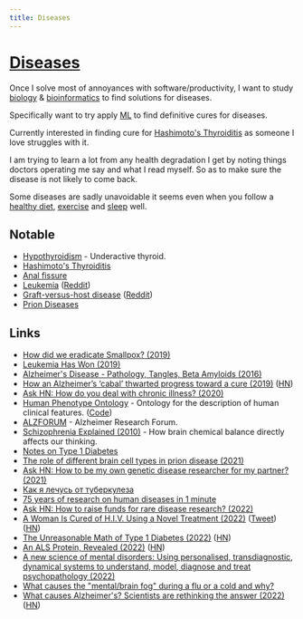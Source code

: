 ```yaml
---
title: Diseases
---
```


# [Diseases](https://en.wikipedia.org/wiki/Disease)

Once I solve most of annoyances with software/productivity, I want to study [biology](../../biology/biology.md) & [bioinformatics](../../biology/bioinformatics/bioinformatics.md) to find solutions for diseases.

Specifically want to try apply [ML](../../machine-learning/machine-learning.md) to find definitive cures for diseases.

Currently interested in finding cure for [Hashimoto's Thyroiditis](https://en.wikipedia.org/wiki/Hashimoto%27s_thyroiditis) as someone I love struggles with it.

I am trying to learn a lot from any health degradation I get by noting things doctors operating me say and what I read myself. So as to make sure the disease is not likely to come back.

Some diseases are sadly unavoidable it seems even when you follow a [healthy diet](../../health/nutrition/nutrition.md), [exercise](../../fitness/fitness.md) and [sleep](../../sleep/sleep.md) well.

## Notable

- [Hypothyroidism](https://www.nhs.uk/conditions/underactive-thyroid-hypothyroidism/) - Underactive thyroid.
- [Hashimoto's Thyroiditis](https://healthmatch.io/hashimotos-disease/hashimotos-thyroiditis-cure)
- [Anal fissure](https://www.mayoclinic.org/diseases-conditions/anal-fissure/symptoms-causes/syc-20351424)
- [Leukemia](https://en.wikipedia.org/wiki/Leukemia) ([Reddit](https://www.reddit.com/r/leukemia/))
- [Graft-versus-host disease](https://en.wikipedia.org/wiki/Graft-versus-host_disease) ([Reddit](https://www.reddit.com/r/gvhd/))
- [Prion Diseases](https://www.hopkinsmedicine.org/health/conditions-and-diseases/prion-diseases)

## Links

- [How did we eradicate Smallpox? (2019)](https://www.reddit.com/r/askscience/comments/a5sc81/how_did_we_eradicate_smallpox/)
- [Leukemia Has Won (2019)](https://news.ycombinator.com/item?id=19203617)
- [Alzheimer's Disease - Pathology, Tangles, Beta Amyloids (2016)](https://www.youtube.com/watch?v=oXKnc3OlTXo)
- [How an Alzheimer’s ‘cabal’ thwarted progress toward a cure (2019)](https://www.statnews.com/2019/06/25/alzheimers-cabal-thwarted-progress-toward-cure/) ([HN](https://news.ycombinator.com/item?id=21911225))
- [Ask HN: How do you deal with chronic illness? (2020)](https://news.ycombinator.com/item?id=24822223)
- [Human Phenotype Ontology](https://hpo.jax.org/app/) - Ontology for the description of human clinical features. ([Code](https://github.com/obophenotype/human-phenotype-ontology))
- [ALZFORUM](https://www.alzforum.org/) - Alzheimer Research Forum.
- [Schizophrenia Explained (2010)](https://www.youtube.com/watch?v=nEnklxGAmak) - How brain chemical balance directly affects our thinking.
- [Notes on Type 1 Diabetes](https://ben-marshall.github.io/diabetes/index.html)
- [The role of different brain cell types in prion disease (2021)](http://www.cureffi.org/2021/08/10/role-different-brain-cell-types/)
- [Ask HN: How to be my own genetic disease researcher for my partner? (2021)](https://news.ycombinator.com/item?id=29468831)
- [Как я лечусь от туберкулеза](https://twitter.com/pustoshy/status/1474423041203576833)
- [75 years of research on human diseases in 1 minute](https://twitter.com/helder_nakaya/status/1482095277813157888)
- [Ask HN: How to raise funds for rare disease research? (2022)](https://news.ycombinator.com/item?id=30250496)
- [A Woman Is Cured of H.I.V. Using a Novel Treatment (2022)](https://www.nytimes.com/2022/02/15/health/hiv-cure-cord-blood.html) ([Tweet](https://twitter.com/Atul_Gawande/status/1493644662548180994)) ([HN](https://news.ycombinator.com/item?id=30349541))
- [The Unreasonable Math of Type 1 Diabetes (2022)](https://maori.geek.nz/the-unreasonable-math-of-type-1-diabetes-8c96bdf5b7fb) ([HN](https://news.ycombinator.com/item?id=30376777))
- [An ALS Protein, Revealed (2022)](https://www.science.org/content/blog-post/als-protein-revealed) ([HN](https://news.ycombinator.com/item?id=30558785))
- [A new science of mental disorders: Using personalised, transdiagnostic, dynamical systems to understand, model, diagnose and treat psychopathology (2022)](https://www.sciencedirect.com/science/article/pii/S0005796722000675)
- [What causes the "mental/brain fog" during a flu or a cold and why?](https://www.reddit.com/r/askscience/comments/ywq1pb/what_causes_the_mentalbrain_fog_during_a_flu_or_a/)
- [What causes Alzheimer's? Scientists are rethinking the answer (2022)](https://www.quantamagazine.org/what-causes-alzheimers-scientists-are-rethinking-the-answer-20221208/) ([HN](https://news.ycombinator.com/item?id=33934228))
